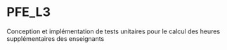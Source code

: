 # PFE_L3
Conception et implémentation de tests unitaires pour le calcul des heures supplémentaires des  enseignants 
